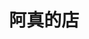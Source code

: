 ---
title: "阿真的店"
description: "阿真的店"
layout: shop
keywords:
  - 美食競賽
  - 台灣美食
  - 美食精選
datePublished: "2025-06-30"
dateModified: "2025-07-07"
city: "新北市"
district: "平溪區"
address: "新北市平溪區靜安路二段402號"
phone: "0932236785"
geo: "25.024333758613057, 121.73883472348255"
google_map: "https://maps.app.goo.gl/caDd2F9jHdYa4BAQA"
footinder: "https://footinder.com.tw/%E6%96%B0%E5%8C%97%E5%B8%82%E5%B9%B3%E6%BA%AA%E5%8D%80/109591/"
official: "https://www.facebook.com/AZhenDeDian/"
award:
  - name: "500盤"
    year: "2024"
    entries:
      - dishes:
          - "白斬雞"

---